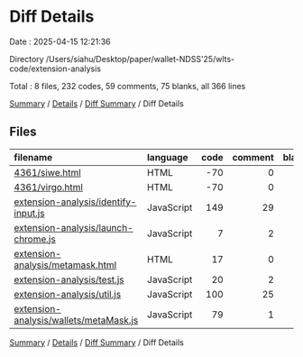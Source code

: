 # Diff Details

Date : 2025-04-15 12:21:36

Directory /Users/siahu/Desktop/paper/wallet-NDSS'25/wlts-code/extension-analysis

Total : 8 files,  232 codes, 59 comments, 75 blanks, all 366 lines

[Summary](results.md) / [Details](details.md) / [Diff Summary](diff.md) / Diff Details

## Files
| filename | language | code | comment | blank | total |
| :--- | :--- | ---: | ---: | ---: | ---: |
| [4361/siwe.html](/4361/siwe.html) | HTML | -70 | 0 | -9 | -79 |
| [4361/virgo.html](/4361/virgo.html) | HTML | -70 | 0 | -9 | -79 |
| [extension-analysis/identify-input.js](/extension-analysis/identify-input.js) | JavaScript | 149 | 29 | 31 | 209 |
| [extension-analysis/launch-chrome.js](/extension-analysis/launch-chrome.js) | JavaScript | 7 | 2 | 1 | 10 |
| [extension-analysis/metamask.html](/extension-analysis/metamask.html) | HTML | 17 | 0 | 1 | 18 |
| [extension-analysis/test.js](/extension-analysis/test.js) | JavaScript | 20 | 2 | 6 | 28 |
| [extension-analysis/util.js](/extension-analysis/util.js) | JavaScript | 100 | 25 | 33 | 158 |
| [extension-analysis/wallets/metaMask.js](/extension-analysis/wallets/metaMask.js) | JavaScript | 79 | 1 | 21 | 101 |

[Summary](results.md) / [Details](details.md) / [Diff Summary](diff.md) / Diff Details